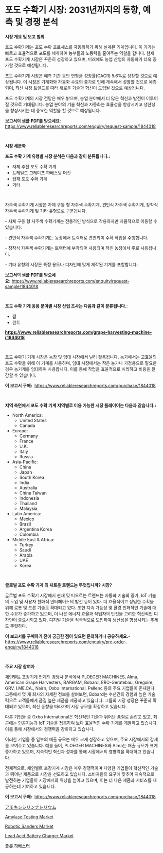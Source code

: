 <p><h1>포도 수확기 시장: 2031년까지의 동향, 예측 및 경쟁 분석</h1></p><p><strong>시장 개요 및 보고 범위</strong></p>
<p><p>포도 수확기계는 포도 수확 프로세스를 자동화하기 위해 설계된 기계입니다. 이 기기는 빠르고 효율적으로 포도를 채취하여 농부들의 노동력을 줄여주는 역할을 합니다. 현재 포도 수확기계 시장은 꾸준히 성장하고 있으며, 미래에도 농업 산업의 자동화가 더욱 증가할 것으로 예상됩니다.</p><p>포도 수확기계 시장은 예측 기간 동안 연평균 성장률(CAGR) 5.6%로 성장할 것으로 예상됩니다. 이 시장은 기계화와 자동화 수요의 증가로 인해 계속해서 성장할 것으로 예측되며, 최신 시장 트렌드를 따라 새로운 기술과 혁신이 도입될 것으로 예상됩니다.</p><p>포도 수확기계의 시장 전망은 매우 밝으며, 농업 분야에서 더 많은 혁신과 발전이 이루어질 것으로 기대됩니다. 농업 분야의 기술 혁신과 자동화는 효율성을 향상시키고 생산성을 향상시키는 데 중요한 역할을 할 것으로 예상됩니다.</p></p>
<p><strong>보고서의 샘플 PDF를 받으세요:</strong> <a href="https://www.reliableresearchreports.com/enquiry/request-sample/1844018">https://www.reliableresearchreports.com/enquiry/request-sample/1844018</a></p>
<p>&nbsp;</p>
<p><strong>시장 세분화</strong></p>
<p><strong>포도 수확 기계 유형별 시장 분석은 다음과 같이 분류됩니다.:</strong></p>
<p><ul><li>자체 추진 포도 수확 기계</li><li>트레일드 그레이프 하베스팅 머신</li><li>탑재 포도 수확 기계</li><li>기타</li></ul></p>
<p>&nbsp;</p>
<p><p>자주색 수확기계 시장은 자체 구동 형 자주색 수확기계, 견인식 자주색 수확기계, 장착식 자주색 수확기계 및 기타 유형으로 구분됩니다. </p><p>- 자체 구동 형 자주색 수확기계는 전통적인 방식으로 작용하지만 자율적으로 이동할 수 있습니다. </p><p>- 견인식 자주색 수확기계는 농장에서 트랙터로 견인되며 수확 작업을 수행합니다. </p><p>- 장착식 자주색 수확기계는 트랙터에 부착되어 사용되며 작은 농장에서 주로 사용됩니다. </p><p>- 기타 유형의 시장은 특정 용도나 디자인에 맞게 제작된 기계를 포함합니다.</p></p>
<p><strong>보고서의 샘플 PDF를 받으세요:</strong>&nbsp;<a href="https://www.reliableresearchreports.com/enquiry/request-sample/1844018">https://www.reliableresearchreports.com/enquiry/request-sample/1844018</a></p>
<p>&nbsp;</p>
<p><strong> 포도 수확 기계 응용 분야별 시장 산업 조사는 다음과 같이 분류됩니다.:</strong></p>
<p><ul><li>팜</li><li>렌트</li></ul></p>
<p><strong><a href="https://www.reliableresearchreports.com/grape-harvesting-machine-r1844018">https://www.reliableresearchreports.com/grape-harvesting-machine-r1844018</a></strong></p>
<p>&nbsp;</p>
<p><p>포도 수확기 기계 시장은 농장 및 임대 시장에서 널리 활용됩니다. 농가에서는 고효율의 포도 수확을 위해 이 기계를 사용하며, 임대 시장에서는 작은 농가나 가정용으로 필요한 경우 농기계를 임대하여 사용합니다. 이를 통해 작업을 효율적으로 처리하고 비용을 절감할 수 있습니다.</p></p>
<p><strong>이 보고서 구매:</strong>&nbsp; <a href="https://www.reliableresearchreports.com/purchase/1844018">https://www.reliableresearchreports.com/purchase/1844018</a></p>
<p>&nbsp;</p>
<p><strong>지역 측면에서 포도 수확 기계 지역별로 이용 가능한 시장 플레이어는 다음과 같습니다.:</strong></p>
<p><ul>
    <li>
        North America:
        <ul>
            <li>United States</li>
            <li>Canada</li>
        </ul>
    </li>
    <li>
        Europe:
        <ul>
            <li>Germany</li>
            <li>France</li>
            <li>U.K.</li>
            <li>Italy</li>
            <li>Russia</li>
        </ul>
    </li>
    <li>
        Asia-Pacific:
        <ul>
            <li>China</li>
            <li>Japan</li>
            <li>South Korea</li>
            <li>India</li>
            <li>Australia</li>
            <li>China Taiwan</li>
            <li>Indonesia</li>
            <li>Thailand</li>
            <li>Malaysia</li>
        </ul>
    </li>
    <li>
        Latin America:
        <ul>
            <li>Mexico</li>
            <li>Brazil</li>
            <li>Argentina Korea</li>
            <li>Colombia</li>
        </ul>
    </li>
    <li>
        Middle East & Africa:
        <ul>
            <li>Turkey</li>
            <li>Saudi</li>
            <li>Arabia</li>
            <li>UAE</li>
            <li>Korea</li>
        </ul>
    </li>
    </ul></p>
<p>&nbsp;</p>
<p><strong>글로벌 포도 수확 기계 의 새로운 트렌드는 무엇입니까? 시장?</strong></p>
<p><p>글로벌 포도 수확기 시장에서 현재 및 떠오르는 트렌드는 자동화 기술의 증가, IoT 기술의 도입 및 사용자 친화적 인터페이스의 발전 등이 있다. 더 효율적이고 정밀한 수확을 위해 로봇 및 드론 기술도 확대되고 있다. 또한 지속 가능성 및 환경 친화적인 기술에 대한 수요가 증가하고 있으며, 더 나은 에너지 효율과 작업자의 안전을 고려한 혁신적인 디자인이 중요시되고 있다. 디지털 기술을 적극적으로 도입하여 생산성을 향상시키는 추세도 뚜렷하다.</p></p>
<p><strong>이 보고서를 구매하기 전에 궁금한 점이 있으면 문의하거나 공유하세요.</strong>- <a href="https://www.reliableresearchreports.com/enquiry/pre-order-enquiry/1844018">https://www.reliableresearchreports.com/enquiry/pre-order-enquiry/1844018</a></p>
<p>&nbsp;</p>
<p><strong>주요 시장 참여자</strong></p>
<p><p>체인밸트 포장기계 업계의 경쟁사 분석에서 PLOEGER MACHINES, Alma, American Grape Harvesters, BARGAM, Bobard, ERO-Geratebau, Gregoire, GRV, I.ME.CA., Nairn, Oxbo International, Pellenc 등의 주요 기업들이 존재한다. 그중에서 몇 개 회사의 자세한 정보를 살펴보면, Bobard는 수년간의 경험과 높은 기술력으로 고객들에게 품질 높은 제품을 제공하고 있습니다. 그들의 시장 성장은 꾸준히 확대되고 있으며, 최신 동향을 따라가며 시장 규모를 확장하고 있습니다.</p><p>다른 기업들 중 Oxbo International은 혁신적인 기술과 뛰어난 품질로 손잡고 있고, 최근에는 인공지능과 IoT 기술을 접목하여 보다 효율적인 수확 기계를 개발하고 있습니다. 이를 통해 시장에서의 경쟁력을 강화하고 있습니다.</p><p>이러한 기업들 중 일부의 매출 규모는 매우 크게 성장하고 있으며, 주요 시장에서의 강세를 보여주고 있습니다. 예를 들어, PLOEGER MACHINES와 Alma는 매출 규모가 크게 증가하고 있으며, 지속적인 혁신과 성과를 통해 시장에서의 영향력을 확대하고 있습니다.</p><p>전체적으로, 체인밸트 포장기계 시장은 매우 경쟁적이며 다양한 기업들이 혁신적인 기술과 뛰어난 제품으로 시장을 선도하고 있습니다. 소비자들의 요구에 맞추어 지속적으로 발전하는 기업들이 시장에서의 위상을 높이고 있으며, 이는 더 나은 제품과 서비스를 제공하는데 기여하고 있습니다.</p></p>
<p><strong>이 보고서 구매:</strong>&nbsp;&nbsp;<a href="https://www.reliableresearchreports.com/purchase/1844018">https://www.reliableresearchreports.com/purchase/1844018</a></p>
<p><p><a href="https://github.com/lrlmopnhwd79300/Market-Research-Report-List-1/blob/main/776427724647.md">アモキシシリンナトリウム</a></p><p><a href="https://github.com/joannagoyvaerts/Market-Research-Report-List-2/blob/main/amylase-testing-market.md">Amylase Testing Market</a></p><p><a href="https://view.publitas.com/reportprime-1/robotic-sanders-market-size-and-market-trends-complete-industry-overview-2024-to-2031/">Robotic Sanders Market</a></p><p><a href="https://view.publitas.com/reportprime-1/lead-acid-battery-charger-market-size-market-outlook-and-market-forecast-2024-to-2031/">Lead Acid Battery Charger Market</a></p><p><a href="https://github.com/vsckjg50460/Market-Research-Report-List-1/blob/main/818191622678.md">플롯 하베스터</a></p></p>